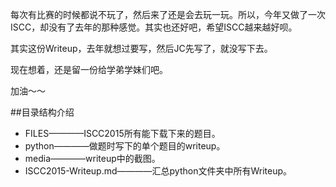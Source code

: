 
每次有比赛的时候都说不玩了，然后来了还是会去玩一玩。所以，今年又做了一次ISCC，却没有了去年的那种感觉。其实也还好吧，希望ISCC越来越好呗。  

其实这份Writeup，去年就想过要写，然后JC先写了，就没写下去。

现在想着，还是留一份给学弟学妹们吧。  

加油～～ 

##目录结构介绍
* FILES————ISCC2015所有能下载下来的题目。  
* python————做题时写下的单个题目的writeup。
* media————writeup中的截图。
* ISCC2015-Writeup.md————汇总python文件夹中所有Writeup。
 
